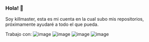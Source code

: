 ### Hola! 👋

Soy killmaster, esta es mi cuenta en la cual subo mis repositorios, próximamente ayudaré a todo el que pueda.

Trabajo con:
![image](https://user-images.githubusercontent.com/75860225/125083548-d5347d00-e0c8-11eb-88f1-a7dc43b7d6f0.png) ![image](https://user-images.githubusercontent.com/75860225/125083614-e7162000-e0c8-11eb-8a6d-1c2044a863ce.png) ![image](https://user-images.githubusercontent.com/75860225/125083637-ec736a80-e0c8-11eb-9e69-6d76338d6c9a.png) ![image](https://user-images.githubusercontent.com/75860225/125083656-f1381e80-e0c8-11eb-8537-a741f61bf021.png)

